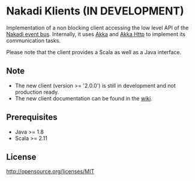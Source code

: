 Nakadi Klients (IN DEVELOPMENT)
==============

Implementation of a non blocking client accessing the low level API of the [Nakadi event bus](https://github.com/zalando/nakadi). Internally, it uses [Akka](http://akka.io/) and [Akka Http](http://doc.akka.io/docs/akka-stream-and-http-experimental/2.0.2/scala/http/) to implement its communication tasks.


Please note that the client provides a Scala as well as a Java interface.

## Note

* The new client (version >= '2.0.0') is still in development and not production ready.
* The new client documentation can be found in the [wiki](https://github.com/zalando/nakadi-klients/wiki).


## Prerequisites
- Java >= 1.8
- Scala >=  2.11

## License
http://opensource.org/licenses/MIT
